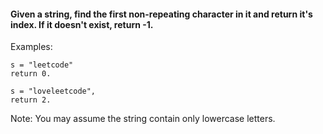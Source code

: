 #### Given a string, find the first non-repeating character in it and return it's index. If it doesn't exist, return -1.

Examples:

```
s = "leetcode"
return 0.
```

```
s = "loveleetcode",
return 2.
```

Note: You may assume the string contain only lowercase letters.
